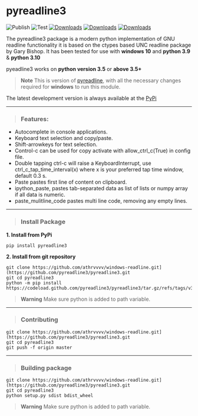 # pyreadline3

![Publish](https://github.com/pyreadline3/pyreadline3/workflows/Publish/badge.svg)
![Test](https://github.com/pyreadline3/pyreadline3/workflows/Test/badge.svg)
[![Downloads](https://static.pepy.tech/personalized-badge/pyreadline3?period=week&units=international_system&left_color=black&right_color=orange&left_text=Last%20Week)](https://pepy.tech/project/pyreadline3)
[![Downloads](https://static.pepy.tech/personalized-badge/pyreadline3?period=month&units=international_system&left_color=black&right_color=orange&left_text=Month)](https://pepy.tech/project/pyreadline3)
[![Downloads](https://static.pepy.tech/personalized-badge/pyreadline3?period=total&units=international_system&left_color=black&right_color=orange&left_text=Total)](https://pepy.tech/project/pyreadline3)

The pyreadline3 package is a modern python implementation of GNU readline functionality it is based on the ctypes based UNC readline package by Gary Bishop. It has been tested for use with <b>windows 10</b> and <b>python 3.9</b> & <b>python 3.10</b>

pyeadline3 works on <b>python version 3.5</b> or <b>above 3.5+</b>

> **Note**
> This is version of [pyreadline](https://github.com/pyreadline/pyreadline), with all the necessary changes required for <b>windows</b> to run this module.

The latest development version is always available at the [PyPi](https://pypi.org/project/pyreadline3)

---

> ### Features:

- Autocomplete in console applications.
- Keyboard text selection and copy/paste.
- Shift-arrowkeys for text selection.
- Control-c can be used for copy activate with allow_ctrl_c(True) in config file.
- Double tapping ctrl-c will raise a KeyboardInterrupt, use ctrl_c_tap_time_interval(x) where x is your preferred tap time window, default 0.3 s.
- Paste pastes first line of content on clipboard.
- ipython_paste, pastes tab-separated data as list of lists or numpy array if all data is numeric.
- paste_mulitline_code pastes multi line code, removing any empty lines.

---

> ### Install Package

<b>1. Install from PyPi</b>

```
pip install pyreadline3
```

<b>2. Install from git repository</b>

```
git clone https://github.com/athrvvvv/windows-readline.git](https://github.com/pyreadline3/pyreadline3.git
git cd pyreadline3
python -m pip install https://codeload.github.com/pyreadline3/pyreadline3/tar.gz/refs/tags/v3.4.1
```

> **Warning**
> Make sure python is added to path variable.

---

> ### Contributing

```
git clone https://github.com/athrvvvv/windows-readline.git](https://github.com/pyreadline3/pyreadline3.git
git cd pyreadline3
git push -f origin master
```

---

> ### Building package

```
git clone https://github.com/athrvvvv/windows-readline.git](https://github.com/pyreadline3/pyreadline3.git
git cd pyreadline3
python setup.py sdist bdist_wheel
```

> **Warning**
> Make sure python is added to path variable.
